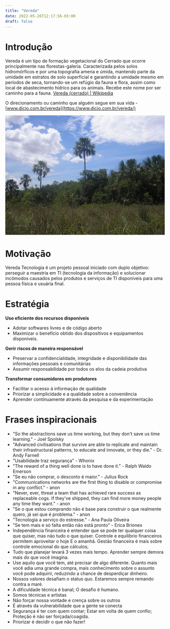 ```yaml
---
title: "Vereda"
date: 2022-05-26T12:17:56-03:00
draft: false
---
```


# Introdução

Vereda é um tipo de formação vegetacional do Cerrado que ocorre principalmente nas florestas-galeria. Caracterizada pelos solos hidromórficos e por uma topografia amena e úmida, mantendo parte da umidade em estratos de solo superficial e garantindo a umidade mesmo em períodos de seca, tornando-se um refúgio da fauna e flora, assim como local de abastecimento hídrico para os animais. Recebe este nome por ser caminho para a fauna.
[Vereda (cerrado) | Wikipedia](https://pt.wikipedia.org/wiki/Vereda_(cerrado))

O direcionamento ou caminho que alguém segue em sua vida - [www.dicio.com.br/vereda](https://www.dicio.com.br/vereda/)

![Buritis em Veredas, por Denis A. C. Conrado (João Pinheiro - MG)](/Buritis-em-Veredas-por-Denis-A-C-Conrado-Joao-Pinheiro-MG.jpg)

# Motivação


Vereda Tecnologia é um projeto pessoal iniciado com duplo objetivo: perseguir a maestria em TI (tecnologia da informação) e solucionar incômodos causados pelos produtos e serviços de TI disponíveis para uma pessoa física e usuária final.

# Estratégia

**Uso eficiente dos recursos disponíveis**

- Adotar softwares livres e de código aberto
- Maximizar o benefício obtido dos dispositivos e equipamentos disponíveis.

**Gerir riscos de maneira responsável**

- Preservar a confidencialidade, integridade e disponibilidade das informações pessoais e comunitárias
- Assumir responsabilidade por todos os elos da cadeia produtiva

**Transformar consumidores em produtores**

- Facilitar o acesso à informação de qualidade
- Priorizar a simplicidade e a qualidade sobre a conveniência
- Aprender continuamente através da pesquisa e da experimentação

# Frases inspiracionais

* "So the abstractions save us time working, but they don't save us time learning." - Joel Spolsky
* "Advanced civilisations that survive are able to replicate and maintain their infrastructural patterns, to educate and innovate, or they die." - Dr. Andy Farnell
* "Usabilidade traz segurança" - Whonix
* "The reward of a thing well done is to have done it." - Ralph Waldo Emerson
* "Se eu não comprar, o desconto é maior." - Julius Rock
* "Communications networks are the first thing to disable or compromise in any conflict." - anon
* "Never, ever, threat a team that has achieved rare success as replaceable cogs. If they've shipped, they can find more money people any time they want." - anon
* "Se o que estou comprando não é base para construir o que realmente quero, já sei que é problema." - anon
* "Tecnologia a serviço do estresse." - Ana Paula Oliveira
* "Se tem mais e só falta então não está pronto" - Erica Briones
* Independência financeira é entender que se pode ter qualquer coisa que quiser, mas não tudo o que quiser. Controle e equilíbrio financeiros permitem aproveitar o hoje E o amanhã. Gestão financeira é mais sobre controle emocional do que cálculos;
* Tudo que planejar levará 3 vezes mais tempo. Aprender sempre demora mais do que você imagina.
* Use aquilo que você tem, até precisar de algo diferente. Quanto mais você adia uma grande compra, mais conhecimento sobre o assunto você pode adquirir, reduzindo a chance de desperdiçar dinheiro.
* Nossos valores desafiam o status quo. Estaremos sempre remando contra a maré.
* A dificuldade técnica é banal; O desafio é humano.
* Somos técnicas e artistas
* Não forçar nossa vontade e crença sobre os outros
* É através da vulnerabilidade que a gente se conecta
* Segurança é ter com quem contar; Estar em volta de quem confio; Proteção é não ser forçada/coagida.
* Priorizar é decidir o que não fazer!


